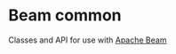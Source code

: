# Beam common

Classes and API for use with [Apache Beam](https://beam.apache.org/get-started/beam-overview/)